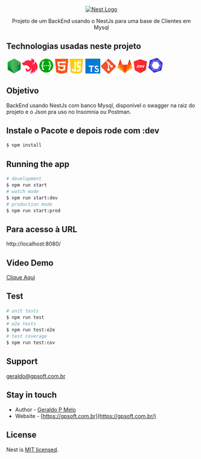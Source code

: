 <p align="center">
  <a href="http://nestjs.com/" target="blank"><img src="https://nestjs.com/img/logo_text.svg" width="320" alt="Nest Logo" /></a>
</p>

[travis-image]: https://api.travis-ci.org/nestjs/nest.svg?branch=master
[travis-url]: https://travis-ci.org/nestjs/nest
[linux-image]: https://img.shields.io/travis/nestjs/nest/master.svg?label=linux
[linux-url]: https://travis-ci.org/nestjs/nest
  
<p align="center">Projeto de um BackEnd usando o NestJs para uma base de Clientes em Mysql</p>
<p align="center">

## Technologias usadas neste projeto
<img src="./src/assets/img/technology.png" alt="Tecnologias usadas" /> 
  
## Objetivo
BackEnd usando NestJs com banco Mysql, disponível o swagger na raiz do projeto e o Json pra uso no Insomnia ou Postman.

## Instale o Pacote e depois rode com :dev
```bash
$ npm install
```
## Running the app
```bash
# development
$ npm run start
# watch mode
$ npm run start:dev
# production mode
$ npm run start:prod
```
## Para acesso à URL
http://localhost:8080/

## Video Demo
<a href="https://youtu.be/HUl-Nuvemcw" target="_blank">Clique Aqui</a>

## Test
```bash
# unit tests
$ npm run test
# e2e tests
$ npm run test:e2e
# test coverage
$ npm run test:cov
```

## Support

geraldo@gpsoft.com.br

## Stay in touch

- Author - [Geraldo P Melo](https://gpsoft.com.br)
- Website - [https://gpsoft.com.br](https://gpsoft.com.br/)

## License

  Nest is [MIT licensed](LICENSE).

